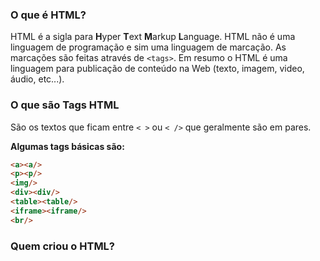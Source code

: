 ### O que é HTML?

HTML é a sigla para **H**yper **T**ext **M**arkup **L**anguage.
HTML não é uma linguagem de programação e sim uma linguagem de marcação.
As marcações são feitas através de `<tags>`.
Em resumo o HTML é uma linguagem para publicação de conteúdo na Web (texto, imagem, video, áudio, etc...). 

### O que são Tags HTML

São os textos que ficam entre `< >` ou `< />` que geralmente são em pares.

**Algumas tags básicas são:**
```html
<a><a/>
<p><p/>
<img/>
<div><div/>
<table><table/>
<iframe><iframe/>
<br/>
```

### Quem criou o HTML?